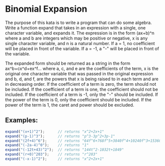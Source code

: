 # Binomial Expansion

The purpose of this kata is to write a program that can do some algebra. Write a function expand that takes in an expression with a single, one character variable, and expands it. The expression is in the form (ax+b)^n where a and b are integers which may be positive or negative, x is any single character variable, and n is a natural number. If a = 1, no coefficient will be placed in front of the variable. If a = -1, a "-" will be placed in front of the variable.

The expanded form should be returned as a string in the form ax^b+cx^d+ex^f... where a, c, and e are the coefficients of the term, x is the original one character variable that was passed in the original expression and b, d, and f, are the powers that x is being raised to in each term and are in decreasing order. If the coefficient of a term is zero, the term should not be included. If the coefficient of a term is one, the coefficient should not be included. If the coefficient of a term is -1, only the "-" should be included. If the power of the term is 0, only the coefficient should be included. If the power of the term is 1, the caret and power should be excluded.

## Examples:

```javascript
expand("(x+1)^2");      // returns "x^2+2x+1"
expand("(p-1)^3");      // returns "p^3-3p^2+3p-1"
expand("(2f+4)^6");     // returns "64f^6+768f^5+3840f^4+10240f^3+15360f^2+12288f+4096"
expand("(-2a-4)^0");    // returns "1"
expand("(-12t+43)^2");  // returns "144t^2-1032t+1849"
expand("(r+0)^203");    // returns "r^203"
expand("(-x-1)^2");     // returns "x^2+2x+1"
```